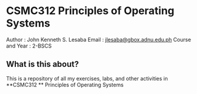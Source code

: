# CSMC312 Principles of Operating Systems

  Author : John Kenneth S. Lesaba
  Email : jlesaba@gbox.adnu.edu.ph
  Course and Year : 2-BSCS

  ## What is this about?
  This is a repository of all my exercises, labs, and other activities in **CSMC312 ** Principles of Operating Systems
